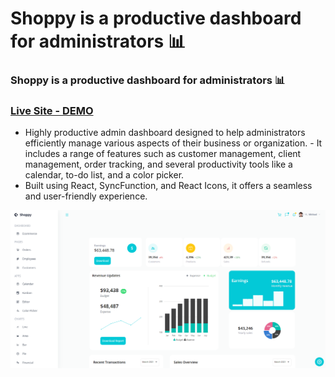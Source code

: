 # Shoppy is a productive dashboard for administrators 📊
### Shoppy is a productive dashboard for administrators 📊
### [Live Site - DEMO](https://cc-dashboard-admin.vercel.app)

- Highly productive admin dashboard designed to help administrators efficiently manage various aspects of their business or organization. - It includes a range of features such as customer management, client management, order tracking, and several productivity tools like a calendar, to-do list, and a color picker. 
- Built using React, SyncFunction, and React Icons, it offers a seamless and user-friendly experience.

![](/preview.png)
